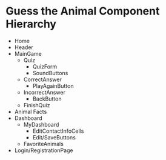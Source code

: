 # Guess the Animal Component Hierarchy
- Home
- Header
- MainGame
   - Quiz
     - QuizForm
     - SoundButtons
   - CorrectAnswer
     - PlayAgainButton
   - IncorrectAnswer
     - BackButton
   - FinishQuiz
- Animal Facts
- Dashboard
  - MyDashboard
    - EditContactInfoCells
    - Edit/SaveButtons
  - FavoriteAnimals
- Login/RegistrationPage
























		
	
	